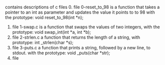 contains descriptions of c files
0. file 0-reset_to_98 is a function that takes a pointer to an int as parameter and updates the value it points to to 98 with the prototype: void reset_to_98(int *n);
1. file 1-swap.c is a function that swaps the values of two integers, with the prototype: void swap_int(int *a, int *b);
2. file 2-strlen.c a function that returns the length of a string, with prototype: int _strlen(char *s);
3. file 3-puts.c a function that prints a string, followed by a new line, to stdout. with the prototype: void _puts(char *str);
4. file 

